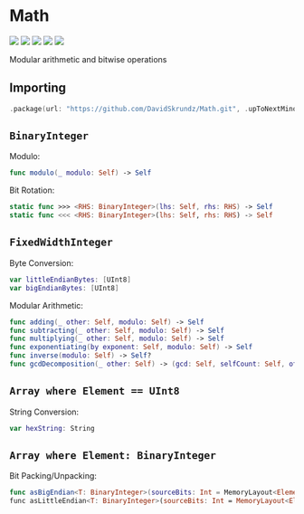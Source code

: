 # Math

[![](https://img.shields.io/badge/Swift-4.2-orange.svg)][1]
[![](https://img.shields.io/badge/os-macOS%20|%20Linux-lightgray.svg)][1]
[![](https://travis-ci.com/DavidSkrundz/Math.svg?branch=master)][2]
[![](https://codebeat.co/badges/1be2981d-cfc2-42d3-aa44-1451a1660d60)][3]
[![](https://codecov.io/gh/DavidSkrundz/Math/branch/master/graph/badge.svg)][4]

[1]: https://swift.org/download/#releases
[2]: https://travis-ci.com/DavidSkrundz/Math
[3]: https://codebeat.co/projects/github-com-davidskrundz-math-master
[4]: https://codecov.io/gh/DavidSkrundz/Math

Modular arithmetic and bitwise operations

## Importing

```Swift
.package(url: "https://github.com/DavidSkrundz/Math.git", .upToNextMinor(from: "1.2.0"))
```

## `BinaryInteger`

Modulo:

```Swift
func modulo(_ modulo: Self) -> Self
```

Bit Rotation:

```Swift
static func >>> <RHS: BinaryInteger>(lhs: Self, rhs: RHS) -> Self
static func <<< <RHS: BinaryInteger>(lhs: Self, rhs: RHS) -> Self
```

## `FixedWidthInteger`

Byte Conversion:

```Swift
var littleEndianBytes: [UInt8]
var bigEndianBytes: [UInt8]
```

Modular Arithmetic:

```Swift
func adding(_ other: Self, modulo: Self) -> Self
func subtracting(_ other: Self, modulo: Self) -> Self
func multiplying(_ other: Self, modulo: Self) -> Self
func exponentiating(by exponent: Self, modulo: Self) -> Self
func inverse(modulo: Self) -> Self?
func gcdDecomposition(_ other: Self) -> (gcd: Self, selfCount: Self, otherCount: Self)
```

## `Array where Element == UInt8`

String Conversion:

```Swift
var hexString: String
```

## `Array where Element: BinaryInteger`

Bit Packing/Unpacking:

```Swift
func asBigEndian<T: BinaryInteger>(sourceBits: Int = MemoryLayout<Element>.size * 8, resultBits: Int = MemoryLayout<T>.size * 8) -> [T]
func asLittleEndian<T: BinaryInteger>(sourceBits: Int = MemoryLayout<Element>.size * 8, resultBits: Int = MemoryLayout<T>.size * 8) -> [T]
```
